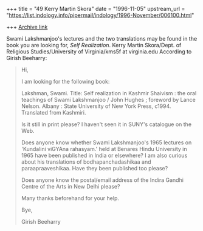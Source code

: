 +++
title = "49 Kerry Martin Skora"
date = "1996-11-05"
upstream_url = "https://list.indology.info/pipermail/indology/1996-November/006100.html"

+++
[Archive link](https://list.indology.info/pipermail/indology/1996-November/006100.html)

Swami Lakshmanjoo's lectures and the two translations may be
found in the book you are looking for, _Self Realization_.
Kerry Martin Skora/Dept. of Religious Studies/University of
Virginia/kms5f at virginia.edu  According to Girish Beeharry:
> 
> Hi,
> 
> I am looking for the following book:
> 
> Lakshman, Swami.
> Title:         Self realization in Kashmir Shaivism : the oral teachings of
>                  Swami Lakshmanjoo / John Hughes ; foreword by Lance Nelson.
>                  Albany : State University of New York Press, c1994.
> 		Translated from Kashmiri.
> 
> Is it still in print please? I haven't seen it in SUNY's catalogue on the Web.
> 
> Does anyone know whether Swami Lakshmanjoo's 1965 lectures on 'Kundalini
> viGYAna rahasyam.' held at Benares Hindu University in 1965 have been published
> in India or elsewhere? I am also curious about his translations of 
> bodhapanchadashikaa and paraapraaveshikaa. Have they been published too please?
> 
> Does anyone know the postal/email address of the Indira Gandhi Centre of the
> Arts in New Delhi please? 
> 
> Many thanks beforehand for your help.
> 
> Bye,
> 
> Girish Beeharry
> 
> 





